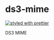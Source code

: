 # ds3-mime

[![styled with prettier](https://img.shields.io/badge/styled_with-prettier-ff69b4.svg)](https://github.com/prettier/prettier)

DS3 MIME
